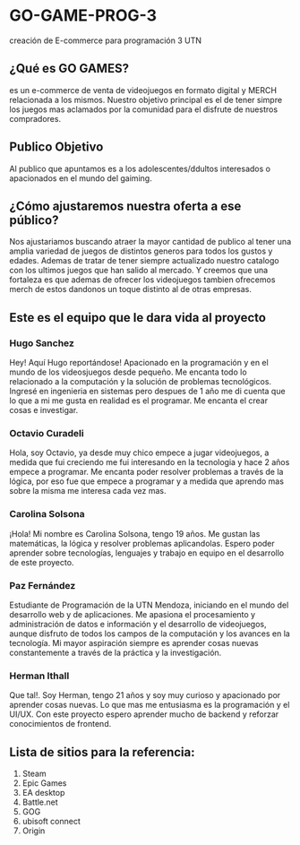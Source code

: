 # GO-GAME-PROG-3
creación de E-commerce para programación 3 UTN
## ¿Qué es GO GAMES?

es un e-commerce de venta de videojuegos en formato digital y MERCH relacionada a los mismos. Nuestro objetivo principal es el de tener simpre los juegos mas aclamados por la comunidad para el disfrute de nuestros compradores.

## Publico Objetivo

Al publico que apuntamos es a los adolescentes/ddultos interesados o apacionados en el mundo del gaiming.

## ¿Cómo ajustaremos nuestra oferta a ese público? 
Nos ajustariamos buscando atraer la mayor cantidad de publico al tener una amplia variedad de juegos de distintos generos para todos los gustos y edades. Ademas de tratar de tener siempre actualizado nuestro catalogo con los ultimos juegos que han salido al mercado. Y creemos que una fortaleza es que ademas de ofrecer los videojuegos tambien ofrecemos merch de estos dandonos un toque distinto al de otras empresas.

## Este es el equipo que le dara vida al proyecto

### **Hugo Sanchez**

Hey! Aquí Hugo reportándose! Apacionado en la programación y en el mundo de los videosjuegos desde pequeño. Me encanta todo lo relacionado a la computación y la solución de problemas tecnológicos. Ingresé en ingenieria en sistemas pero despues de 1 año me di cuenta que lo que a mi me gusta en realidad es el programar. Me encanta el crear cosas e investigar.  

### **Octavio Curadeli**

Hola, soy Octavio, ya desde muy chico empece a jugar videojuegos, a medida que fui creciendo me fui interesando en la tecnologia y hace 2 años empece a programar. Me encanta poder resolver problemas a través de la lógica, por eso fue que empece a programar y a medida que aprendo mas sobre la misma me interesa cada vez mas.

### **Carolina Solsona**

¡Hola! Mi nombre es Carolina Solsona, tengo 19 años. Me gustan las matemáticas, la lógica y resolver problemas aplicandolas. Espero poder aprender sobre tecnologías, lenguajes y trabajo en equipo en el desarrollo de este proyecto.

### **Paz Fernández**

Estudiante de Programación de la UTN Mendoza, iniciando en el mundo del desarrollo web y de aplicaciones. Me apasiona el procesamiento y administración de datos e información y el desarrollo de videojuegos, aunque disfruto de todos los campos de la computación y los avances en la tecnología.
Mi mayor aspiración siempre es aprender cosas nuevas constantemente a través de la práctica y la investigación.

### **Herman Ithall**

Que tal!. Soy Herman, tengo 21 años y soy muy curioso y apacionado por aprender cosas nuevas. Lo que mas me entusiasma es la programación y el UI/UX. Con este proyecto espero aprender mucho de backend y reforzar conocimientos de frontend.

## Lista de sitios para la referencia:
1. Steam
2. Epic Games
3. EA desktop
4. Battle.net
5. GOG
6. ubisoft connect
7. Origin
